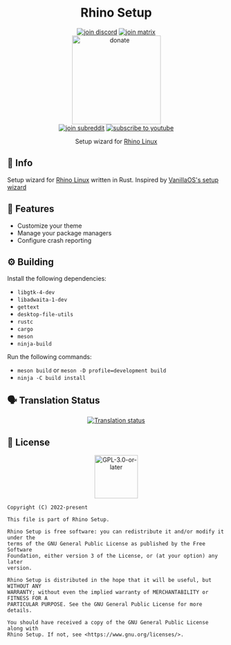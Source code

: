 <h1 align="center">Rhino Setup</h1>

<!-- Social -->
<p align="center">
    <a href="https://discord.gg/uhdCz8vwV9"><img alt="join discord" src="https://img.shields.io/badge/Discord-%237289DA.svg?style=for-the-badge&logo=discord&logoColor=white"/></a>
    <a href="https://matrix.to/#/#rolling-rhino-remix:matrix.org"><img alt="join matrix" src="https://img.shields.io/badge/matrix-000000?style=for-the-badge&logo=Matrix&logoColor=white"/></a>
    <br/>
    <a href="https://ko-fi.com/rhinolinux"><img alt="donate" width="205" src="https://user-images.githubusercontent.com/58742515/225977527-99938108-f434-4bdc-8cd0-7648f5c06148.png"/></a>
    <br/>
    <a href="https://www.reddit.com/r/rhinolinux/"><img alt="join subreddit" src="https://img.shields.io/badge/Reddit-FF4500?style=for-the-badge&logo=reddit&logoColor=white"/></a>
    <a href="https://www.youtube.com/channel/UCLUw8_PTMXLMJ-Hz6_7LNVQ"><img alt="subscribe to youtube" src="https://img.shields.io/badge/YouTube-FF0000?style=for-the-badge&logo=youtube&logoColor=white"/></a>
</p>

<p align="center">Setup wizard for <a href="https://rhinolinux.org/">Rhino Linux</a></p>

## 🔱 Info

Setup wizard for [Rhino Linux](https://rollinglinux.org/) written in Rust. Inspired by [VanillaOS's setup wizard](https://github.com/Vanilla-OS/first-setup)

## 🌊 Features

+ Customize your theme
+ Manage your package managers
+ Configure crash reporting

## ⚙️ Building

Install the following dependencies:

* `libgtk-4-dev`
* `libadwaita-1-dev`
* `gettext`
* `desktop-file-utils`
* `rustc`
* `cargo`
* `meson`
* `ninja-build`

Run the following commands:

* `meson build` or `meson -D profile=development build`
* `ninja -C build install`

## 🗣️ Translation Status

<div align="center">
    <a href="https://hosted.weblate.org/engage/rhino-linux/">
        <img src="https://hosted.weblate.org/widgets/rhino-linux/-/rhino-setup/horizontal-auto.svg" alt="Translation status" />
    </a>
</div>

## 📜 License

<p align="center"><img alt="GPL-3.0-or-later" height="100" src="https://www.gnu.org/graphics/gplv3-or-later.svg" /></p>

```monospace
Copyright (C) 2022-present

This file is part of Rhino Setup.

Rhino Setup is free software: you can redistribute it and/or modify it under the
terms of the GNU General Public License as published by the Free Software
Foundation, either version 3 of the License, or (at your option) any later
version.

Rhino Setup is distributed in the hope that it will be useful, but WITHOUT ANY
WARRANTY; without even the implied warranty of MERCHANTABILITY or FITNESS FOR A
PARTICULAR PURPOSE. See the GNU General Public License for more details.

You should have received a copy of the GNU General Public License along with
Rhino Setup. If not, see <https://www.gnu.org/licenses/>.
```
